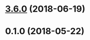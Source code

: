 <a name="3.6.0"></a>
# [3.6.0](https://github.com/shiyu619/VueAdmin/compare/v0.1.0...v3.6.0) (2018-06-19)



<a name="0.1.0"></a>
# 0.1.0 (2018-05-22)



